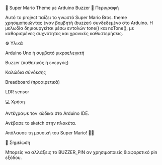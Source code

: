 🎵 Super Mario Theme με Arduino Buzzer
🧠 Περιγραφή

Αυτό το project παίζει το γνωστό Super Mario Bros. theme χρησιμοποιώντας έναν βομβητή (buzzer) συνδεδεμένο στο Arduino.
Η μελωδία δημιουργείται μέσω εντολών tone() και noTone(), με καθορισμένες συχνότητες και χρονικές καθυστερήσεις.

⚙️ Υλικά

Arduino Uno ή συμβατό μικροελεγκτή

Buzzer (παθητικός ή ενεργός)

Καλώδια σύνδεσης

Breadboard (προαιρετικά)

LDR sensor

💻 Χρήση

Αντέγραψε τον κώδικα στο Arduino IDE.

Ανέβασε το sketch στην πλακέτα.

Απόλαυσε τη μουσική του Super Mario! 🍄🎶

📄 Σημείωση

Μπορείς να αλλάξεις το BUZZER_PIN αν χρησιμοποιείς διαφορετικό pin εξόδου.
